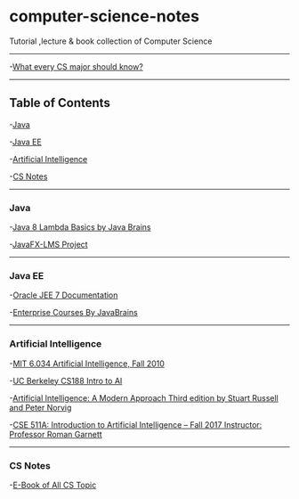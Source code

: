 # computer-science-notes
Tutorial ,lecture &amp; book collection of Computer Science

-----------------------------------------------------------------------------------------------------------------------------

-[What every CS major should know?](http://matt.might.net/articles/what-cs-majors-should-know/)


-----------------------------------------------------------------------------------------------------------------------------

Table of Contents
---------------------------

-[Java](#java-se)

-[Java EE](#Java-EE)

-[Artificial Intelligence](#artificial-intelligence)

-[CS Notes](#cs-notes)

-------------------------------------------------------------------------------------------------------------------

### Java 
-[Java 8 Lambda Basics by Java Brains](https://www.youtube.com/watch?v=gpIUfj3KaOc&list=PLqq-6Pq4lTTa9YGfyhyW2CqdtW9RtY-I3)

-[JavaFX-LMS Project](https://www.youtube.com/watch?v=9d3X8eBov1M&list=PLhs1urmduZ29jTcE1ca8Z6bZNvH_39ayL)


-----------------------------------------------------------------------------------------------------------------------


### Java EE
-[Oracle JEE 7 Documentation ](https://docs.oracle.com/javaee/7/tutorial/)

-[Enterprise Courses By JavaBrains](https://www.youtube.com/user/koushks/playlists?shelf_id=8&view=50&sort=dd)


----------------------------------------------------------------------------------------------------------------------------

### Artificial Intelligence
-[MIT 6.034 Artificial Intelligence, Fall 2010](https://www.youtube.com/playlist?list=PLUl4u3cNGP63gFHB6xb-kVBiQHYe_4hSi)

-[UC Berkeley CS188 Intro to AI ](http://ai.berkeley.edu/home.html)

-[Artificial Intelligence: A Modern Approach Third edition  by Stuart Russell and Peter Norvig](http://aima.cs.berkeley.edu/index.html)

-[CSE 511A: Introduction to Artificial Intelligence – Fall 2017 Instructor: Professor Roman Garnett](http://www.cse.wustl.edu/~garnett/cse511a/)

----------------------------------------------------------------------------------------------------------------------------

### CS Notes

-[E-Book of All CS Topic](http://books.goalkicker.com/)

